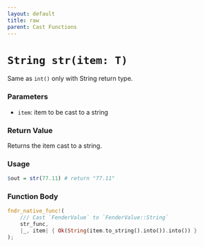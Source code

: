 ```yaml
---
layout: default
title: raw
parent: Cast Functions
---
```


# `String str(item: T)`
Same as `int()` only with String return type.

### Parameters
- `item`: item to be cast to a string

### Return Value
Returns the item cast to a string.

### Usage
```r
$out = str(77.11) # return "77.11"
```

### Function Body
```rust
fndr_native_func!(
    /// Cast `FenderValue` to `FenderValue::String`
    str_func,
    |_, item| { Ok(String(item.to_string().into()).into()) }
);
```
